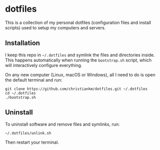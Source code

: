 # dotfiles

This is a collection of my personal dotfiles (configuration files and install scripts) used to setup my computers and servers.

## Installation

I keep this repo in `~/.dotfiles` and symlink the files and directories inside.
This happens automatically when running the `bootstrap.sh` script, which will interactively configure everything.

On any new computer (Linux, macOS or Windows), all I need to do is open the default terminal and run:

```
git clone https://github.com/christiankm/dotfiles.git ~/.dotfiles
cd ~/.dotfiles
./bootstrap.sh
```

## Uninstall

To uninstall software and remove files and symlinks, run:

`~/.dotfiles/unlink.sh`

Then restart your terminal.
